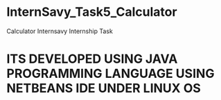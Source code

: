 # InternSavy_Task5_Calculator
Calculator Internsavy Internship Task
# ITS DEVELOPED USING JAVA PROGRAMMING LANGUAGE USING NETBEANS IDE UNDER LINUX OS

